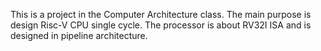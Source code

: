This is a project in the Computer Architecture class. The main purpose is design Risc-V CPU single cycle.
The processor is about RV32I ISA and is designed in pipeline architecture.
